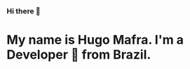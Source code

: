 ### Hi there 👋

<h1>My name is Hugo Mafra. I'm a Developer 🚀 from Brazil.</h1>



<!--
**Hugorc10/Hugorc10** is a ✨ _special_ ✨ repository because its `README.md` (this file) appears on your GitHub profile.

Here are some ideas to get you started:

- 🔭 I’m currently working on Java
- 🌱 I’m currently learning React and React Native
- 👯 I’m looking to collaborate on open projects
- 🤔 I’m looking for help with how to work better with Threads
- 💬 Ask me about anything, I like to help
- 📫 How to reach me: hugorc10@gmail.com
- ⚡ Fun fact: being perfectionist is not always a good thing

**Languages and Tools:** 

 <a href="https://github.com/igor-cotrim/">
    <img width="50%" align="right" alt="Igor's github stats" src="https://github-readme-stats.vercel.app/api?username=Hugorc10&show_icons=true&hide_border=true" />
  </a>
  
  </br>

![Java](https://img.shields.io/badge/Java-orange?style=flat&logo=java&logoColor=white) ![JavaScript](https://img.shields.io/badge/-JavaScript-black?style=flat&logo=javascript) ![TypeScript](https://img.shields.io/badge/-TypeScript-007ACC?style=flat&logo=typescript)

![HTML5](https://img.shields.io/badge/-HTML5-E34F26?style=flat&logo=html5&logoColor=white) ![CSS3](https://img.shields.io/badge/-CSS3-1572B6?style=flat&logo=css3) 
![React](https://img.shields.io/badge/-React-black?style=flat&logo=react) 

![MySQL](https://img.shields.io/badge/-MySQL-black?style=flat&logo=mysql)

![Git](https://img.shields.io/badge/-Git-black?style=flat&logo=git) ![GitHub](https://img.shields.io/badge/-GitHub-181717?style=flat&logo=github)

</br>
</br>

<img src="https://media.giphy.com/media/LnQjpWaON8nhr21vNW/giphy.gif" width="60"> <em><b>I love connecting with different people</b> so if you want to say <b>hi, I'll be happy to meet you more!</b> :)</em>
